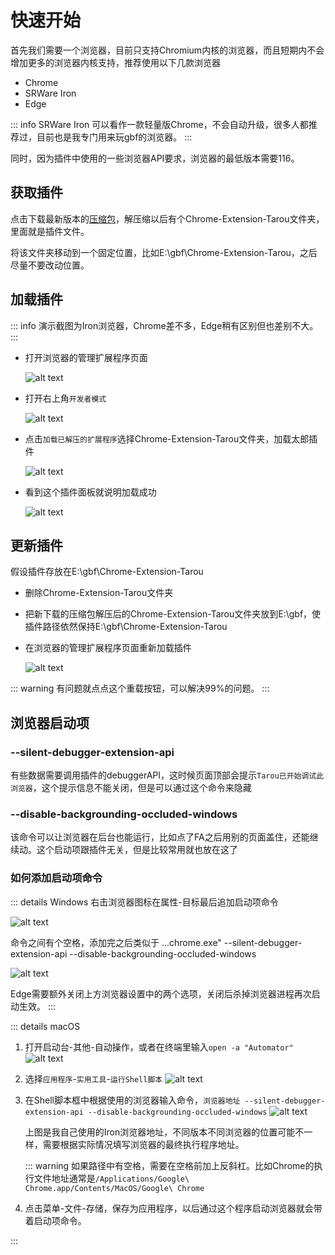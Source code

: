 # 快速开始

首先我们需要一个浏览器，目前只支持Chromium内核的浏览器，而且短期内不会增加更多的浏览器内核支持，推荐使用以下几款浏览器

- Chrome
- SRWare Iron
- Edge

::: info
SRWare Iron 可以看作一款轻量版Chrome，不会自动升级，很多人都推荐过，目前也是我专门用来玩gbf的浏览器。
:::

同时，因为插件中使用的一些浏览器API要求，浏览器的最低版本需要116。

## 获取插件

点击下载最新版本的[压缩包](https://github.com/Waaatanuki/Chrome-Extension-Tarou/releases/download/3.3.0/Chrome-Extension-Tarou.v3.3.0.zip)，解压缩以后有个Chrome-Extension-Tarou文件夹，里面就是插件文件。

将该文件夹移动到一个固定位置，比如E:\gbf\Chrome-Extension-Tarou，之后尽量不要改动位置。

## 加载插件

::: info
演示截图为Iron浏览器，Chrome差不多，Edge稍有区别但也差别不大。
:::

- 打开浏览器的管理扩展程序页面

  ![alt text](/assets/img/start-img1.png)

- 打开右上角`开发者模式`

  ![alt text](/assets/img/start-img2.png)

- 点击`加载已解压的扩展程序`选择Chrome-Extension-Tarou文件夹，加载太郎插件

  ![alt text](/assets/img/start-img3.png)

- 看到这个插件面板就说明加载成功

  ![alt text](/assets/img/start-img4.png)

## 更新插件

假设插件存放在E:\gbf\Chrome-Extension-Tarou

- 删除Chrome-Extension-Tarou文件夹
- 把新下载的压缩包解压后的Chrome-Extension-Tarou文件夹放到E:\gbf，使插件路径依然保持E:\gbf\Chrome-Extension-Tarou
- 在浏览器的管理扩展程序页面重新加载插件<Badge type="danger" text="重要" />

  ![alt text](/assets/img/start-img5.png)

::: warning
有问题就点点这个重载按钮，可以解决99%的问题。
:::

## 浏览器启动项

### --silent-debugger-extension-api

有些数据需要调用插件的debuggerAPI，这时候页面顶部会提示`Tarou已开始调试此浏览器`，这个提示信息不能关闭，但是可以通过这个命令来隐藏

### --disable-backgrounding-occluded-windows

该命令可以让浏览器在后台也能运行，比如点了FA之后用别的页面盖住，还能继续动。这个启动项跟插件无关，但是比较常用就也放在这了

### 如何添加启动项命令

::: details Windows
右击浏览器图标在属性-目标最后追加启动项命令

![alt text](/assets/img/start-img6.png)

命令之间有个空格，添加完之后类似于 ...chrome.exe" --silent-debugger-extension-api --disable-backgrounding-occluded-windows

![alt text](/assets/img/start-img10.png)

Edge需要额外关闭上方浏览器设置中的两个选项，关闭后杀掉浏览器进程再次启动生效。
:::

::: details macOS

1. 打开启动台-其他-自动操作，或者在终端里输入`open -a "Automator"`
   ![alt text](/assets/img/start-img7.png)

2. 选择`应用程序`-`实用工具`-`运行Shell脚本`
   ![alt text](/assets/img/start-img8.png)

3. 在Shell脚本框中根据使用的浏览器输入命令，`浏览器地址 --silent-debugger-extension-api --disable-backgrounding-occluded-windows`
   ![alt text](/assets/img/start-img9.png)

   上图是我自己使用的Iron浏览器地址，不同版本不同浏览器的位置可能不一样，需要根据实际情况填写浏览器的最终执行程序地址。

   ::: warning
   如果路径中有空格，需要在空格前加上反斜杠。比如Chrome的执行文件地址通常是`/Applications/Google\ Chrome.app/Contents/MacOS/Google\ Chrome`

4. 点击菜单-文件-存储，保存为应用程序，以后通过这个程序启动浏览器就会带着启动项命令。

:::
